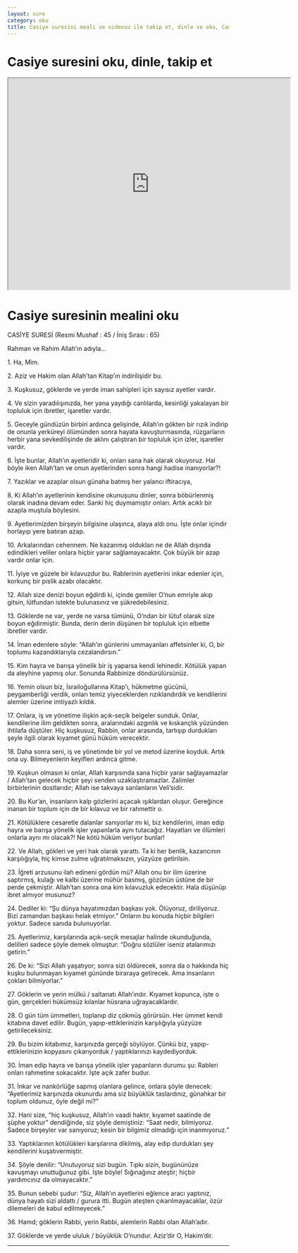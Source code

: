 ```yaml
---
layout: sure
category: oku
title: Casiye suresini meali ve videosu ile takip et, dinle ve oku, Casiye dinle, Casiye meali.
---
```


<div class="container">
  <div class="row">
    <div class="col-lg-12">
      <h1>Casiye suresini oku, dinle, takip et</h1>
      <div class="div-youtube-embed">
        <iframe width="640" height="480" src="https://www.youtube.com/embed/">frameborder="0" allowfullscreen></iframe>
      </div>
    </div>
  </div>

  <div class="row">
    <div class="col-lg-12">
      <h1>Casiye suresinin mealini oku</h1>
      <div><p></p><p></p><p>CASİYE SURESİ (Resmi Mushaf : 45 / İniş Sırası : 65)</p><p>Rahman ve Rahim Allah’ın adıyla…</p><p></p><p></p><p>1. Ha, Mim.</p><p></p><p></p><p>2. Aziz ve Hakim olan Allah’tan Kitap’ın indirilişidir bu.</p><p></p><p></p><p>3. Kuşkusuz, göklerde ve yerde iman sahipleri için sayısız ayetler vardır.</p><p></p><p></p><p>4. Ve sizin yaradılışınızda, her yana yaydığı canlılarda, kesinliği yakalayan bir topluluk için ibretler, işaretler vardır.</p><p></p><p></p><p>5. Geceyle gündüzün birbiri ardınca gelişinde, Allah’ın gökten bir rızık indirip de onunla yerküreyi ölümünden sonra hayata kavuşturmasında, rüzgarların herbir yana sevkedilişinde de aklını çalıştıran bir topluluk için izler, işaretler vardır.</p><p></p><p></p><p>6. İşte bunlar, Allah’ın ayetleridir ki, onları sana hak olarak okuyoruz. Hal böyle iken Allah’tan ve onun ayetlerinden sonra hangi hadise inanıyorlar?!</p><p></p><p></p><p>7. Yazıklar ve azaplar olsun günaha batmış her yalancı iftiracıya,</p><p></p><p></p><p>8. Ki Allah’ın ayetlerinin kendisine okunuşunu dinler, sonra böbürlenmiş olarak inadına devam eder. Sanki hiç duymamıştır onları. Artık acıklı bir azapla muştula böylesini.</p><p></p><p></p><p>9. Ayetlerimizden birşeyin bilgisine ulaşınca, alaya aldı onu. İşte onlar içindir horlayıp yere batıran azap.</p><p></p><p></p><p>10. Arkalarından cehennem. Ne kazanmış oldukları ne de Allah dışında edindikleri veliler onlara hiçbir yarar sağlamayacaktır. Çok büyük bir azap vardır onlar için.</p><p></p><p></p><p>11. İyiye ve güzele bir kılavuzdur bu. Rablerinin ayetlerini inkar edenler için, korkunç bir pislik azabı olacaktır.</p><p></p><p></p><p>12. Allah size denizi boyun eğdirdi ki, içinde gemiler O’nun emriyle akıp gitsin, lütfundan istekte bulunasınız ve şükredebilesiniz.</p><p></p><p></p><p>13. Göklerde ne var, yerde ne varsa tümünü, O’ndan bir lütuf olarak size boyun eğdirmiştir. Bunda, derin derin düşünen bir topluluk için elbette ibretler vardır.</p><p></p><p></p><p>14. İman edenlere söyle: “Allah’ın günlerini ummayanları affetsinler ki, O, bir toplumu kazandıklarıyla cezalandırsın.”</p><p></p><p></p><p>15. Kim hayra ve barışa yönelik bir iş yaparsa kendi lehinedir. Kötülük yapan da aleyhine yapmış olur. Sonunda Rabbinize döndürülürsünüz.</p><p></p><p></p><p>16. Yemin olsun biz, İsrailoğullarına Kitap’ı, hükmetme gücünü, peygamberliği verdik, onları temiz yiyeceklerden rızıklandırdık ve kendilerini alemler üzerine imtiyazlı kıldık.</p><p></p><p></p><p>17. Onlara, iş ve yönetime ilişkin açık-seçik belgeler sunduk. Onlar, kendilerine ilim geldikten sonra, aralarındaki azgınlık ve kıskançlık yüzünden ihtilafa düştüler. Hiç kuşkusuz, Rabbin, onlar arasında, tartışıp durdukları şeyle ilgili olarak kıyamet günü hüküm verecektir.</p><p></p><p></p><p>18. Daha sonra seni, iş ve yönetimde bir yol ve metod üzerine koyduk. Artık ona uy. Bilmeyenlerin keyifleri ardınca gitme.</p><p></p><p></p><p>19. Kuşkun olmasın ki onlar, Allah karşısında sana hiçbir yarar sağlayamazlar / Allah’tan gelecek hiçbir şeyi senden uzaklaştıramazlar. Zalimler birbirlerinin dostlarıdır; Allah ise takvaya sarılanların Veli’sidir.</p><p></p><p></p><p>20. Bu Kur’an, insanların kalp gözlerini açacak ışıklardan oluşur. Gereğince inanan bir toplum için de bir kılavuz ve bir rahmettir o.</p><p></p><p></p><p>21. Kötülüklere cesaretle dalanlar sanıyorlar mı ki, biz kendilerini, iman edip hayra ve barışa yönelik işler yapanlarla aynı tutacağız. Hayatları ve ölümleri onlarla aynı mı olacak?! Ne kötü hüküm veriyor bunlar!</p><p></p><p></p><p>22. Ve Allah, gökleri ve yeri hak olarak yarattı. Ta ki her benlik, kazancının karşılığıyla, hiç kimse zulme uğratılmaksızın, yüzyüze getirilsin.</p><p></p><p></p><p>23. İğreti arzusunu ilah edineni gördün mü? Allah onu bir ilim üzerine saptırmış, kulağı ve kalbi üzerine mühür basmış, gözünün üstüne de bir perde çekmiştir. Allah’tan sonra ona kim kılavuzluk edecektir. Hala düşünüp ibret almıyor musunuz?</p><p></p><p></p><p>24. Dediler ki: “Şu dünya hayatımızdan başkası yok. Ölüyoruz, diriliyoruz. Bizi zamandan başkası helak etmiyor.” Onların bu konuda hiçbir bilgileri yoktur. Sadece sanıda bulunuyorlar.</p><p></p><p></p><p>25. Ayetlerimiz, karşılarında açık-seçik mesajlar halinde okunduğunda, delilleri sadece şöyle demek olmuştur: “Doğru sözlüler iseniz atalarımızı getirin.”</p><p></p><p></p><p>26. De ki: “Sizi Allah yaşatıyor; sonra sizi öldürecek, sonra da o hakkında hiç kuşku bulunmayan kıyamet gününde biraraya getirecek. Ama insanların çokları bilmiyorlar.”</p><p></p><p></p><p>27. Göklerin ve yerin mülkü / saltanatı Allah’ındır. Kıyamet kopunca, işte o gün, gerçekleri hükümsüz kılanlar hüsrana uğrayacaklardır.</p><p></p><p></p><p>28. O gün tüm ümmetleri, toplanıp diz çökmüş görürsün. Her ümmet kendi kitabına davet edilir. Bugün, yapıp-ettiklerinizin karşılığıyla yüzyüze getirileceksiniz.</p><p></p><p></p><p>29. Bu bizim kitabımız, karşınızda gerçeği söylüyor. Çünkü biz, yapıp-ettiklerinizin kopyasını çıkarıyorduk / yaptıklarınızı kaydediyorduk.</p><p></p><p></p><p>30. İman edip hayra ve barışa yönelik işler yapanların durumu şu: Rableri onları rahmetine sokacaktır. İşte açık zafer budur.</p><p></p><p></p><p>31. İnkar ve nankörlüğe sapmış olanlara gelince, onlara şöyle denecek: “Ayetlerimiz karşınızda okunurdu ama siz büyüklük taslardınız, günahkar bir toplum oldunuz, öyle değil mi?”</p><p></p><p></p><p>32. Hani size, “hiç kuşkusuz, Allah’ın vaadi haktır, kıyamet saatinde de şüphe yoktur” dendiğinde, siz şöyle demiştiniz: “Saat nedir, bilmiyoruz. Sadece birşeyler var sanıyoruz; kesin bir bilgimiz olmadığı için inanmıyoruz.”</p><p></p><p></p><p>33. Yaptıklarının kötülükleri karşılarına dikilmiş, alay edip durdukları şey kendilerini kuşatıvermiştir.</p><p></p><p></p><p>34. Şöyle denilir: “Unutuyoruz sizi bugün. Tıpkı sizin, bugününüze kavuşmayı unuttuğunuz gibi. İşte böyle! Sığınağınız ateştir; hiçbir yardımcınız da olmayacaktır.”</p><p></p><p></p><p>35. Bunun sebebi şudur: “Siz, Allah’ın ayetlerini eğlence aracı yaptınız, dünya hayatı sizi aldattı / gurura itti. Bugün ateşten çıkarılmayacaklar, özür dilemeleri de kabul edilmeyecek.”</p><p></p><p></p><p>36. Hamd; göklerin Rabbi, yerin Rabbi, alemlerin Rabbi olan Allah’adır.</p><p></p><p></p><p>37. Göklerde ve yerde ululuk / büyüklük O’nundur. Aziz’dir O, Hakim’dir.</p><p></p><p></p></div>
    </div>
  </div>
</div>
<hr />
